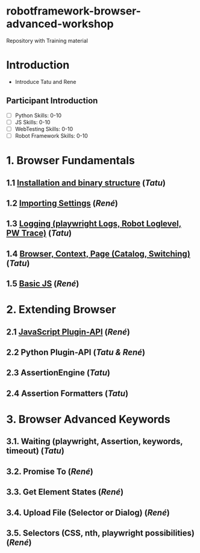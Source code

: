# robotframework-browser-advanced-workshop
Repository with Training material


# Introduction
	
- Introduce Tatu and Rene
## Participant Introduction

- [ ] Python Skills: 0-10
- [ ] JS Skills: 0-10
- [ ] WebTesting Skills: 0-10
- [ ] Robot Framework Skills: 0-10
 
# 1. Browser Fundamentals

## 1.1 [Installation and binary structure](1.1.Installation_and_Binaries/README.MD)						(*Tatu*)

## 1.2 [Importing Settings](1.2.ImportSettings/README.MD) 										(*René*)

## 1.3 [Logging (playwright Logs, Robot Loglevel, PW Trace)](1.3.Logging/README.MD)		(*Tatu*)

## 1.4 [Browser, Context, Page (Catalog, Switching)](1.4.Browser_Context_Page/README.MD) 			(*Tatu*)

## 1.5 [Basic JS](1.5.BasicJS/README.MD) 									(*René*)

# 2. Extending Browser

## 2.1 [JavaScript Plugin-API](2.1.JavaScript_Plugin-API/README.MD)												(*René*)

## 2.2 Python Plugin-API 										(*Tatu & René*)

## 2.3 AssertionEngine											(*Tatu*)

## 2.4 Assertion Formatters 									(*Tatu*)

# 3. Browser Advanced Keywords

## 3.1. Waiting (playwright, Assertion, keywords, timeout) 		(*Tatu*)

## 3.2. Promise To 												(*René*)

## 3.3. Get Element States 										(*René*)

## 3.4. Upload File (Selector or Dialog) 						(*René*)

## 3.5. Selectors (CSS, nth, playwright possibilities) 			(*René*)

